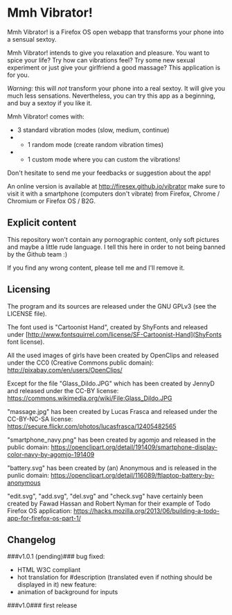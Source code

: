 Mmh Vibrator!
=============

Mmh Vibrator! is a Firefox OS open webapp that transforms your phone into a sensual sextoy.

Mmh Vibrator! intends to give you relaxation and pleasure. You want to spice your
life? Try how can vibrations feel? Try some new sexual experiment or just give your girlfriend a good
massage? This application is for you.

*Warning:* this will *not* transform your phone into a real sextoy.
It will give you much less sensations. Nevertheless, you can try this app as a beginning, and buy a sextoy
if you like it.

Mmh Vibrator! comes with:
- 3 standard vibration modes (slow, medium, continue)
- + 1 random mode (create random vibration times)
- + 1 custom mode where you can custom the vibrations!

Don't hesitate to send me your feedbacks or suggestion about the app!

An online version is available at http://firesex.github.io/vibrator
make sure to visit it with a smartphone (computers don't vibrate) from Firefox, Chrome / Chromium or Firefox OS / B2G.

Explicit content
----------------

This repository won't contain any pornographic content, only soft pictures and maybe a little rude language. I tell this here in order to not being banned by the Github team :)

If you find any wrong content, please tell me and I'll remove it.

Licensing
---------

The program and its sources are released under the GNU GPLv3 (see the LICENSE file).

The font used is "Cartoonist Hand", created by ShyFonts and released under [http://www.fontsquirrel.com/license/SF-Cartoonist-Hand](ShyFonts font license).

All the used images of girls have been created by OpenClips and released under the CC0 (Creative Commons public domain):
http://pixabay.com/en/users/OpenClips/

Except for the file "Glass_Dildo.JPG" which has been created by JennyD and released under the CC-BY license:
https://commons.wikimedia.org/wiki/File:Glass_Dildo.JPG

"massage.jpg" has been created by Lucas Frasca and released under the CC-BY-NC-SA license: https://secure.flickr.com/photos/lucasfrasca/12405482565

"smartphone_navy.png" has been created by agomjo and released in the public domain: https://openclipart.org/detail/191409/smartphone-display-color-navy-by-agomjo-191409

"battery.svg" has been created by (an) Anonymous and is released in the punlic domain: https://openclipart.org/detail/116089/ftlaptop-battery-by-anonymous

"edit.svg", "add.svg", "del.svg" and "check.svg" have certainly been created by Fawad Hassan and Robert Nyman for their example of Todo Firefox OS application: https://hacks.mozilla.org/2013/06/building-a-todo-app-for-firefox-os-part-1/

Changelog
---------

###v1.0.1 (pending)###
bug fixed:
- HTML W3C compliant
- hot translation for #description (translated even if nothing should be displayed in it)
new feature:
- animation of background for inputs

###v1.0###
first release
